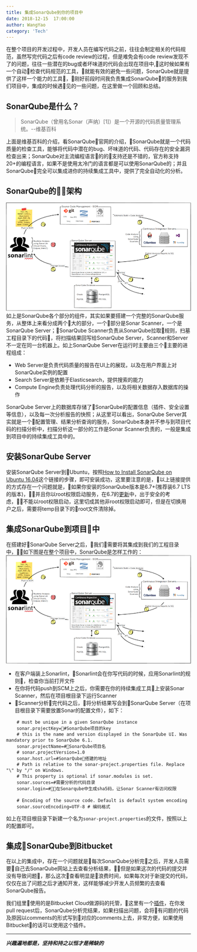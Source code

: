 ```yaml
---
title: 集成SonarQube到你的项目中
date: 2018-12-15  17:00:00
author: WangYao
category: 'Tech'
---
```

在整个项目的开发过程中，开发人员在编写代码之前，往往会制定相关的代码规范，虽然写完代码之后有code review的过程，但是难免会有code review发现不了的问题，往往一些潜在的bug或者坏味道的代码会出现在项目中,这时候如果有一个自动检查代码规范的工具，就能有效的避免一些问题，SonarQube就是提供了这样一个能力的工具，刚好前段时间我负责集成SonarQube的服务到我们项目中，集成的时候遇见的一些问题，在这里做一个回顾和总结。

## SonarQube是什么？
> SonarQube（曾用名Sonar（声纳）[1]）是一个开源的代码质量管理系统。--维基百科


上面是维基百科的介绍，看SonarQube官网的介绍，SonarQube就是一个代码质量的检查工具，能够将代码中潜在的bug、坏味道的代码、代码存在的安全漏洞检查出来；SonarQube对主流编程语言的的支持还是不错的，官方称支持20+的编程语言，如果不是使用太冷门的语言都是可以使用SonarQube的；并且SonarQube完全可以集成进你的持续集成工具中，提供了完全自动化的分析。

## SonarQube的架构
![SonarQube Architecture](./images/architecture-integrate.png)
如上是SonarQube各个部分的组件，其实如果要搭建一个完整的SonarQube服务，从整体上来看分成两个大的部分，一个部分是Sonar Scanner，一个是SonarQube Server；SonarQube Scanner负责从SonarQube拉取规则，扫墓工程目录下的代码，将扫描结果回写给SonarQube Server，Scanner和Server不一定在同一台机器上。如上SonarQube Server在运行时主要由三个主要的进程组成：

- Web Server是负责代码质量的报告在UI上的展现，以及在用户界面上对SonarQube实例的配置
- Search Server是依赖于Elasticsearch，提供搜索的能力
- Compute Engine负责处理代码分析的报告，以及将相关数据存入数据库的操作

SonarQube Server上的数据库存储了SonarQube的配置信息（插件、安全设置等信息），以及每一次分析报告的快照；从这里可以看出，SonarQube Server其实就是一个配置管理、结果分析查询的服务，SonarQube本身并不参与到项目代码的扫描分析中，扫描分析这一部分的工作是Sonar Scanner负责的，一般是集成到项目中的持续集成工具中的。

## 安装SonarQube Server
安装SonarQube Server到Ubuntu，按照[How to Install SonarQube on Ubuntu 16.04](https://www.vultr.com/docs/how-to-install-sonarqube-on-ubuntu-16-04)这个链接的步骤，即可安装成功，这里要注意的是，以上链接提供的方式存在一个问题就是，如果你安装的SonarQube版本是6.7+(推荐装6.7 LTS的版本)，并且你以root权限启动服务，在6.7的[更新](https://docs.sonarqube.org/display/SONARQUBE67/Release+6.6+Upgrade+Notes)中，出于安全的考虑，不能以root权限启动，这里切成其他非root权限启动即可，但是在切换用户之后，需要将temp目录下的root文件清除掉。

## 集成SonarQube到项目中
在搭建好SonarQube Server之后，我们需要将其集成到我们的工程目录中，如下图是在整个项目中，SonarQube是怎样工作的：
![Integrate SonarQube](./images/architecture-integrate.png)

- 在客户端装上Sonarlint，Sonarlint会在你写代码的时候，应用Sonarlint的规则，检查你当前打开文件
- 在你将代码push到SCM上之后，你需要在你的持续集成工具上安装Sonar Scanner，然后在项目根目录下运行Scanner
- Scanner分析完代码之后，将分析结果写会到SonarQube Server（在项目根目录下需要放置Sonar的配置文件），如下：


```
    # must be unique in a given SonarQube instance
    sonar.projectKey=#SonarQube项目的key
    # this is the name and version displayed in the SonarQube UI. Was mandatory prior to SonarQube 6.1.
    sonar.projectName=#SonarQube项目名
    # sonar.projectVersion=1.0
    sonar.host.url=#SonarQube搭建的地址
    # Path is relative to the sonar-project.properties file. Replace "\" by "/" on Windows.
    # This property is optional if sonar.modules is set. 
    sonar.sources=#需要分析的代码目录
    sonar.login=#在Sonarqube中生成sha5码，让Sonar Scanner有访问权限
    
    # Encoding of the source code. Default is default system encoding
    sonar.sourceEncoding=UTF-8 # 编码格式
```


如上在项目根目录下新建一个名为`sonar-project.properties`的文件，按照以上的配置即可。


## 集成SonarQube到Bitbucket
在以上的集成中，存在一个问题就是每次SonarQube分析完之后，开发人员需要自己去SonarQube网站上去查看分析结果，但是如果这次的代码的提交并没有导致问题，那么这次查看明显是浪费时间，如果每次对于新提交的代码，仅仅在出了问题之后才通知开发，这样能够减少开发人员频繁的去查看SonarQube报告。

我们组里使用的是Bitbucket Cloud做源码的托管，这里有一个[插件](https://github.com/mibexsoftware/sonar-bitbucket-plugin)，在你发pull request后，SonarQube分析完结果，如果扫描出问题，会将有问题的代码及原因以comments的形式写到对应的comments上去，非常方便，如果使用Bitbucket的话可以使用这个插件。

-----
***兴趣遍地都是，坚持和持之以恒才是稀缺的***

